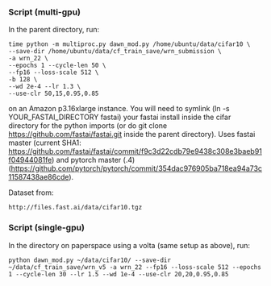 ### Script (multi-gpu)

In the parent directory, run:

    time python -m multiproc.py dawn_mod.py /home/ubuntu/data/cifar10 \
    --save-dir /home/ubuntu/data/cf_train_save/wrn_submission \
    -a wrn_22 \
    --epochs 1 --cycle-len 50 \
    --fp16 --loss-scale 512 \
    -b 128 \
    --wd 2e-4 --lr 1.3 \
    --use-clr 50,15,0.95,0.85

on an Amazon p3.16xlarge instance.  You will need to symlink (ln -s YOUR_FASTAI_DIRECTORY fastai) your fastai install inside the cifar directory for the python imports (or do git clone https://github.com/fastai/fastai.git inside the parent directory).  Uses fastai master (current SHA1: https://github.com/fastai/fastai/commit/f9c3d22cdb79e9438c308e3baeb91f04944081fe) and pytorch master (.4) (https://github.com/pytorch/pytorch/commit/354dac976905ba718ea94a73c11587438ae86cde).

Dataset from:

    http://files.fast.ai/data/cifar10.tgz

### Script (single-gpu)

In the directory on paperspace using a volta (same setup as above), run:

    python dawn_mod.py ~/data/cifar10/ --save-dir ~/data/cf_train_save/wrn_v5 -a wrn_22 --fp16 --loss-scale 512 --epochs 1 --cycle-len 30 --lr 1.5 --wd 1e-4 --use-clr 20,20,0.95,0.85